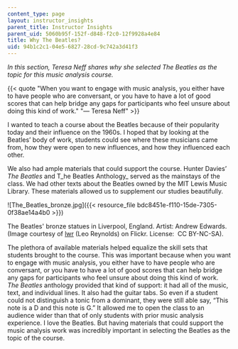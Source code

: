 ```yaml
---
content_type: page
layout: instructor_insights
parent_title: Instructor Insights
parent_uid: 5060b95f-152f-d848-f2c0-12f9928a4e84
title: Why The Beatles?
uid: 94b1c2c1-04e5-6827-28cd-9c742a3d41f3
---
```


_In this section, Teresa Neff shares why she selected The Beatles as the topic for this music analysis course._

{{< quote "When you want to engage with music analysis, you either have to have people who are conversant, or you have to have a lot of good scores that can help bridge any gaps for participants who feel unsure about doing this kind of work." "— Teresa Neff" >}}

I wanted to teach a course about the Beatles because of their popularity today and their influence on the 1960s. I hoped that by looking at the Beatles’ body of work, students could see where these musicians came from, how they were open to new influences, and how they influenced each other. 

We also had ample materials that could support the course. Hunter Davies’ _The Beatles_ and T_he Beatles Anthology_ served as the mainstays of the class. We had other texts about the Beatles owned by the MIT Lewis Music Library. These materials allowed us to supplement our studies beautifully.

![The_Beatles_bronze.jpg]({{< resource_file bdc8451e-f110-15de-7305-0f38ae14a4b0 >}})

The Beatles' bronze statues in Liverpool, England. Artist: Andrew Edwards. (Image courtesy of [lwr](https://www.flickr.com/photos/lwr/39925141745/) (Leo Reynolds) on Flickr. License:  CC BY-NC-SA).

The plethora of available materials helped equalize the skill sets that students brought to the course. This was important because when you want to engage with music analysis, you either have to have people who are conversant, or you have to have a lot of good scores that can help bridge any gaps for participants who feel unsure about doing this kind of work. _The Beatles_ anthology provided that kind of support: it had all of the music, text, and individual lines. It also had the guitar tabs. So even if a student could not distinguish a tonic from a dominant, they were still able say, “This note is a D and this note is G.” It allowed me to open the class to an audience wider than that of only students with prior music analysis experience. I love the Beatles. But having materials that could support the music analysis work was incredibly important in selecting the Beatles as the topic of the course.